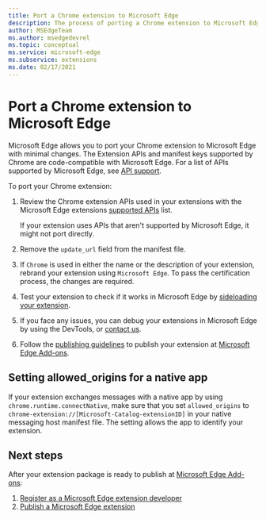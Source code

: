 ```yaml
---
title: Port a Chrome extension to Microsoft Edge
description: The process of porting a Chrome extension to Microsoft Edge.
author: MSEdgeTeam
ms.author: msedgedevrel
ms.topic: conceptual
ms.service: microsoft-edge
ms.subservice: extensions
ms.date: 02/17/2021
---
```

# Port a Chrome extension to Microsoft Edge

Microsoft Edge allows you to port your Chrome extension to Microsoft Edge with minimal changes.  The Extension APIs and manifest keys supported by Chrome are code-compatible with Microsoft Edge.  For a list of APIs supported by Microsoft Edge, see [API support](api-support.md).

To port your Chrome extension:

1. Review the Chrome extension APIs used in your extensions with the Microsoft Edge extensions [supported APIs](api-support.md) list.

   If your extension uses APIs that aren't supported by Microsoft Edge, it might not port directly.

1. Remove the `update_url` field from the manifest file.

1. If `Chrome` is used in either the name or the description of your extension, rebrand your extension using `Microsoft Edge`.  To pass the certification process, the changes are required.

1. Test your extension to check if it works in Microsoft Edge by [sideloading your extension](../getting-started/extension-sideloading.md).

1. If you face any issues, you can debug your extensions in Microsoft Edge by using the DevTools, or [contact us](mailto:ext_dev_support@microsoft.com).

1. Follow the [publishing guidelines](../publish/publish-extension.md) to publish your extension at [Microsoft Edge Add-ons](https://microsoftedge.microsoft.com).


<!-- ====================================================================== -->
## Setting allowed_origins for a native app

If your extension exchanges messages with a native app by using `chrome.runtime.connectNative`, make sure that you set `allowed_origins` to `chrome-extension://[Microsoft-Catalog-extensionID]` in your native messaging host manifest file.  The setting allows the app to identify your extension.


<!-- ====================================================================== -->
## Next steps

After your extension package is ready to publish at [Microsoft Edge Add-ons](https://microsoftedge.microsoft.com):
1. [Register as a Microsoft Edge extension developer](../publish/create-dev-account.md)
1. [Publish a Microsoft Edge extension](../publish/publish-extension.md)
